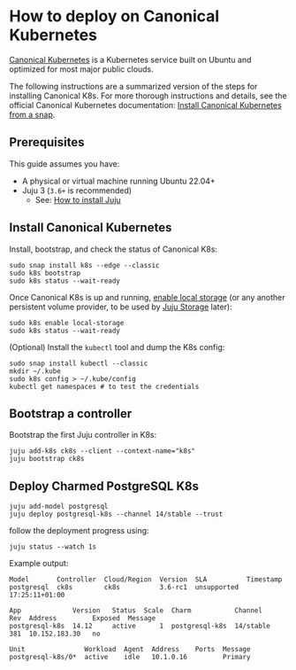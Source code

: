 # How to deploy on Canonical Kubernetes

[Canonical Kubernetes](https://ubuntu.com/kubernetes) is a Kubernetes service built on Ubuntu and optimized for most major public clouds. 

The following instructions are a summarized version of the steps for installing Canonical K8s. For more thorough instructions and details, see the official Canonical Kubernetes documentation: [Install Canonical Kubernetes from a snap](https://documentation.ubuntu.com/canonical-kubernetes/latest/src/snap/howto/install/snap/).

## Prerequisites

This guide assumes you have:

* A physical or virtual machine running Ubuntu 22.04+
* Juju 3 (`3.6+` is recommended)
  * See: [How to install Juju](https://documentation.ubuntu.com/juju/3.6/howto/manage-juju/#install-juju)

## Install Canonical Kubernetes

Install, bootstrap, and check the status of Canonical K8s:

```text
sudo snap install k8s --edge --classic
sudo k8s bootstrap
sudo k8s status --wait-ready
```

Once Canonical K8s is up and running, [enable local storage](https://documentation.ubuntu.com/canonical-kubernetes/latest/snap/tutorial/getting-started/#enable-local-storage) (or any another persistent volume provider, to be used by [Juju Storage](https://juju.is/docs/juju/storage) later):
```text
sudo k8s enable local-storage
sudo k8s status --wait-ready
```

(Optional) Install the `kubectl` tool and dump the K8s config:
```text
sudo snap install kubectl --classic
mkdir ~/.kube
sudo k8s config > ~/.kube/config
kubectl get namespaces # to test the credentials
```

## Bootstrap a controller

Bootstrap the first Juju controller in K8s:

```text
juju add-k8s ck8s --client --context-name="k8s"
juju bootstrap ck8s
```

## Deploy Charmed PostgreSQL K8s

```text
juju add-model postgresql
juju deploy postgresql-k8s --channel 14/stable --trust
```

follow the deployment progress using:
```text
juju status --watch 1s
```

Example output:
```text
Model       Controller  Cloud/Region  Version  SLA          Timestamp
postgresql  ck8s        ck8s          3.6-rc1  unsupported  17:25:11+01:00

App             Version   Status  Scale  Charm           Channel     Rev  Address         Exposed  Message
postgresql-k8s  14.12     active      1  postgresql-k8s  14/stable   381  10.152.183.30   no       

Unit               Workload  Agent  Address    Ports  Message
postgresql-k8s/0*  active    idle   10.1.0.16         Primary
```


